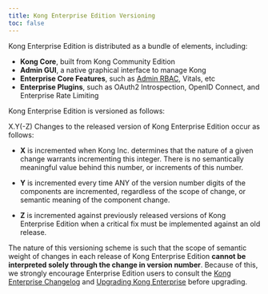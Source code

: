 ```yaml
---
title: Kong Enterprise Edition Versioning
toc: false
---
```


Kong Enterprise Edition is distributed as a bundle of elements, including:

- **Kong Core**, built from Kong Community Edition
- **Admin GUI**, a native graphical interface to manage Kong
- **Enterprise Core Features**, such as [Admin RBAC](https://support.konghq.com/hc/en-us/articles/115001049953-Setting-Up-Admin-API-RBAC), Vitals, etc
- **Enterprise Plugins**, such as OAuth2 Introspection, OpenID Connect, and Enterprise Rate Limiting

Kong Enterprise Edition is versioned as follows:

X.Y(-Z)
Changes to the released version of Kong Enterprise Edition occur as follows:

- **X** is incremented when Kong Inc. determines that the nature of a given change warrants incrementing this integer. There is no semantically meaningful value behind this number, or increments of this number.

- **Y** is incremented every time ANY of the version number digits of the components are incremented, regardless of the scope of change, or semantic meaning of the component change.

- **Z** is incremented against previously released versions of Kong Enterprise Edition when a critical fix must be implemented against an old release.

The nature of this versioning scheme is such that the scope of semantic weight of changes in each release of Kong Enterprise Edition **cannot be interpreted solely through the change in version number**. Because of this, we strongly encourage Enterprise Edition users to consult the [Kong Enterprise Changelog](/gateway/changelog) and [Upgrading Kong Enterprise](https://support.konghq.com/hc/en-us/articles/115009693288-Upgrading-Kong) before upgrading.
